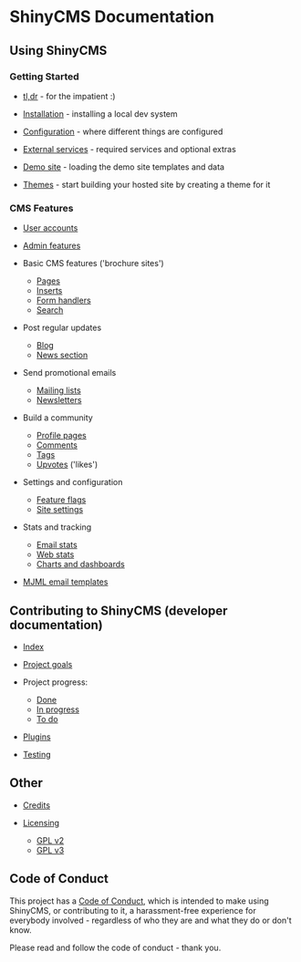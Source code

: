 # ShinyCMS Documentation

## Using ShinyCMS

### Getting Started

* [tl,dr](tldr.md) - for the impatient :)

* [Installation](INSTALL.md)        - installing a local dev system
* [Configuration](Configuration.md) - where different things are configured
* [External services](Services.md)  - required services and optional extras
* [Demo site](demo-site.md)         - loading the demo site templates and data
* [Themes](Themes.md)               - start building your hosted site by creating a theme for it


### CMS Features

* [User accounts](Features/MainApp/UserAccounts.md)
* [Admin features](Features/MainApp/admin-features.md)

* Basic CMS features ('brochure sites')
    * [Pages](Features/Plugins/ShinyPages.md)
    * [Inserts](Features/Plugins/ShinyInserts.md)
    * [Form handlers](Features/Plugins/ShinyForms.md)
    * [Search](Features/Plugins/ShinySearch.md)

* Post regular updates
    * [Blog](Features/Plugins/ShinyBlog.md)
    * [News section](Features/Plugins/ShinyNews.md)

* Send promotional emails
    * [Mailing lists](Features/Plugins/ShinyLists.md)
    * [Newsletters](Features/Plugins/ShinyNewsletters.md)

* Build a community
    * [Profile pages](Features/Plugins/ShinyProfiles.md)
    * [Comments](Features/MainApp/Comments.md)
    * [Tags](Features/MainApp/Tags.md)
    * [Upvotes](Features/MainApp/Upvotes.md) ('likes')

* Settings and configuration
    * [Feature flags](Features/MainApp/FeatureFlags.md)
    * [Site settings](Features/MainApp/SiteSettings.md)

* Stats and tracking
    * [Email stats](Features/MainApp/EmailStats.md)
    * [Web stats](Features/MainApp/WebStats.md)
    * [Charts and dashboards](Features/MainApp/Charts.md)

* [MJML email templates](Features/MainApp/mjml.md)


## Contributing to ShinyCMS (developer documentation)

* [Index](Developers/Contributing.md)

* [Project goals](Developers/ProjectGoals.md)

* Project progress:
    * [Done](Developers/done.md)
    * [In progress](Developers/in-progress.md)
    * [To do](Developers/TODO.md)

* [Plugins](Developers/Plugins.md)
* [Testing](Developers/Testing.md)


## Other

* [Credits](credits.md)

* [Licensing](Licensing/index.md)
    * [GPL v2](Licensing/gnu-gpl-v2.0.md)
    * [GPL v3](Licensing/gnu-gpl-v3.0.md)


## Code of Conduct

This project has a [Code of Conduct](code-of-conduct.md), which is intended
to make using ShinyCMS, or contributing to it, a harassment-free experience for
everybody involved - regardless of who they are and what they do or don't know.

Please read and follow the code of conduct - thank you.
